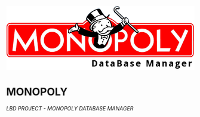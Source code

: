 ![Monopoly DB Manager Logo](Monopoly_logo.png)
# MONOPOLY #
*LBD PROJECT - MONOPOLY DATABASE MANAGER*
